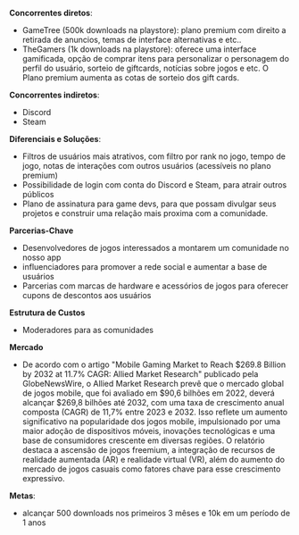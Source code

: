 **Concorrentes diretos**:
- GameTree (500k downloads na playstore): plano premium com direito a retirada de anuncios, temas de interface alternativas e etc..
- TheGamers (1k downloads na playstore): oferece uma interface gamificada, opção de comprar itens para personalizar o personagem do perfil do usuário, sorteio de giftcards, notícias sobre jogos e etc. O Plano premium aumenta as cotas de sorteio dos gift cards.

**Concorrentes indiretos**:
- Discord
- Steam 

**Diferenciais e Soluções**:
- Filtros de usuários mais atrativos, com filtro por rank no jogo, tempo de jogo, notas de interações com outros usuários (acessíveis no plano premium)
- Possibilidade de login com conta do Discord e Steam, para atrair outros públicos
- Plano de assinatura para game devs, para que possam divulgar seus projetos e construir uma relação mais proxima com a comunidade.


**Parcerias-Chave**
- Desenvolvedores de jogos interessados a montarem um comunidade no nosso app
- influenciadores para promover a rede social e aumentar a base de usuários
- Parcerias com marcas de hardware e acessórios de jogos para oferecer cupons de descontos aos usuários

**Estrutura de Custos**
- Moderadores para as comunidades

**Mercado**
- De acordo com o artigo "Mobile Gaming Market to Reach $269.8 Billion by 2032 at 11.7% CAGR: Allied Market Research" publicado pela GlobeNewsWire, o Allied Market Research prevê que o mercado global de jogos mobile, que foi avaliado em $90,6 bilhões em 2022, deverá alcançar $269,8 bilhões até 2032, com uma taxa de crescimento anual composta (CAGR) de 11,7% entre 2023 e 2032. Isso reflete um aumento significativo na popularidade dos jogos mobile, impulsionado por uma maior adoção de dispositivos móveis, inovações tecnológicas e uma base de consumidores crescente em diversas regiões. O relatório destaca a ascensão de jogos freemium, a integração de recursos de realidade aumentada (AR) e realidade virtual (VR), além do aumento do mercado de jogos casuais como fatores chave para esse crescimento expressivo.

**Metas**: 
- alcançar 500 downloads nos primeiros 3 mêses e 10k em um período de 1 anos

